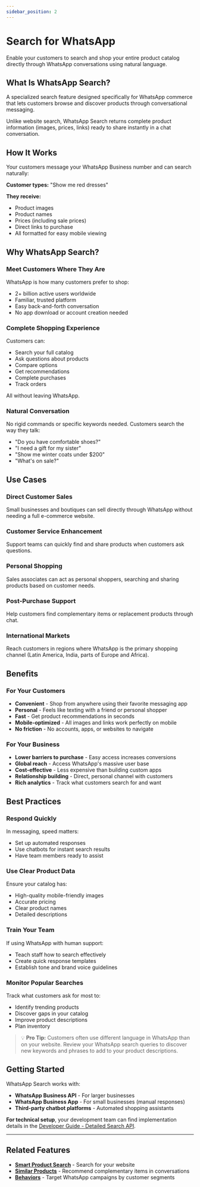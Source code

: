 ```yaml
---
sidebar_position: 2
---
```


# Search for WhatsApp

Enable your customers to search and shop your entire product catalog directly through WhatsApp conversations using natural language.

## What Is WhatsApp Search?

A specialized search feature designed specifically for WhatsApp commerce that lets customers browse and discover products through conversational messaging.

Unlike website search, WhatsApp Search returns complete product information (images, prices, links) ready to share instantly in a chat conversation.

## How It Works

Your customers message your WhatsApp Business number and can search naturally:

**Customer types:** "Show me red dresses"

**They receive:**
- Product images
- Product names
- Prices (including sale prices)
- Direct links to purchase
- All formatted for easy mobile viewing

## Why WhatsApp Search?

### Meet Customers Where They Are

WhatsApp is how many customers prefer to shop:
- 2+ billion active users worldwide
- Familiar, trusted platform
- Easy back-and-forth conversation
- No app download or account creation needed

### Complete Shopping Experience

Customers can:
- Search your full catalog
- Ask questions about products
- Compare options
- Get recommendations
- Complete purchases
- Track orders

All without leaving WhatsApp.

### Natural Conversation

No rigid commands or specific keywords needed. Customers search the way they talk:
- "Do you have comfortable shoes?"
- "I need a gift for my sister"
- "Show me winter coats under $200"
- "What's on sale?"

## Use Cases

### Direct Customer Sales

Small businesses and boutiques can sell directly through WhatsApp without needing a full e-commerce website.

### Customer Service Enhancement

Support teams can quickly find and share products when customers ask questions.

### Personal Shopping

Sales associates can act as personal shoppers, searching and sharing products based on customer needs.

### Post-Purchase Support

Help customers find complementary items or replacement products through chat.

### International Markets

Reach customers in regions where WhatsApp is the primary shopping channel (Latin America, India, parts of Europe and Africa).

## Benefits

### For Your Customers

- **Convenient** - Shop from anywhere using their favorite messaging app
- **Personal** - Feels like texting with a friend or personal shopper
- **Fast** - Get product recommendations in seconds
- **Mobile-optimized** - All images and links work perfectly on mobile
- **No friction** - No accounts, apps, or websites to navigate

### For Your Business

- **Lower barriers to purchase** - Easy access increases conversions
- **Global reach** - Access WhatsApp's massive user base
- **Cost-effective** - Less expensive than building custom apps
- **Relationship building** - Direct, personal channel with customers
- **Rich analytics** - Track what customers search for and want

## Best Practices

### Respond Quickly

In messaging, speed matters:
- Set up automated responses
- Use chatbots for instant search results
- Have team members ready to assist

### Use Clear Product Data

Ensure your catalog has:
- High-quality mobile-friendly images
- Accurate pricing
- Clear product names
- Detailed descriptions

### Train Your Team

If using WhatsApp with human support:
- Teach staff how to search effectively
- Create quick response templates
- Establish tone and brand voice guidelines

### Monitor Popular Searches

Track what customers ask for most to:
- Identify trending products
- Discover gaps in your catalog
- Improve product descriptions
- Plan inventory

> 💡 **Pro Tip:** Customers often use different language in WhatsApp than on your website. Review your WhatsApp search queries to discover new keywords and phrases to add to your product descriptions.

## Getting Started

WhatsApp Search works with:
- **WhatsApp Business API** - For larger businesses
- **WhatsApp Business App** - For small businesses (manual responses)
- **Third-party chatbot platforms** - Automated shopping assistants

**For technical setup**, your development team can find implementation details in the [Developer Guide - Detailed Search API](../../../developer-guide/recommendations-search/search/detailed-search).

---

## Related Features

- **[Smart Product Search](./search)** - Search for your website
- **[Similar Products](./index#similar-products)** - Recommend complementary items in conversations
- **[Behaviors](../behaviors/index)** - Target WhatsApp campaigns by customer segments
